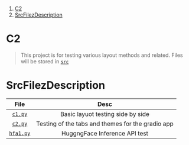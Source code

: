 1. [C2](#c2)
2. [SrcFilezDescription](#srcfilezdescription)

# C2

> This project is for testing various layout methods and related. Files will be stored in [`src`](./src/)

# SrcFilezDescription

|            File            |                       Desc                        |
| :------------------------: | :-----------------------------------------------: |
|   [`c1.py`](./src/c1.py)   |         Basic layuot testing side by side         |
|   [`c2.py`](./src/c2.py)   | Testing of the tabs and themes for the gradio app |
| [`hfa1.py`](./src/hfa1.py) |           HuggngFace Inference API test           |
